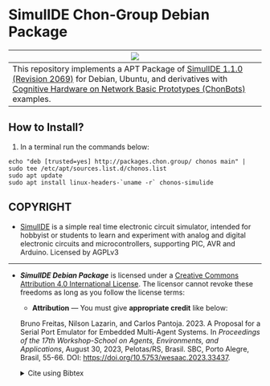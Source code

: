 # SimulIDE Chon-Group Debian Package

|![](https://github.com/user-attachments/assets/f6201538-c842-4f57-8e7a-06f0dda94b42)|
|-|
|This repository implements a APT Package of [SimulIDE 1.1.0 (Revision 2069)](https://simulide.com/p/testers/) for Debian, Ubuntu, and derivatives with [Cognitive Hardware on Network Basic Prototypes (ChonBots)](https://github.com/chon-group/ChonBots) examples.|

## How to Install?
1) In a terminal run the commands below:

```console
echo "deb [trusted=yes] http://packages.chon.group/ chonos main" | sudo tee /etc/apt/sources.list.d/chonos.list
sudo apt update
sudo apt install linux-headers-`uname -r` chonos-simulide
```

## COPYRIGHT
+ [SimulIDE](https://simulide.com/) is a simple real time electronic circuit simulator, intended for hobbyist or students to learn and experiment with analog and digital electronic circuits and microcontrollers, supporting PIC, AVR and Arduino. Licensed by AGPLv3

---
+ ___SimulIDE Debian Package___ is licensed under a [Creative Commons Attribution 4.0 International License](http://creativecommons.org/licenses/by/4.0/). The licensor cannot revoke these freedoms as long as you follow the license terms:

    * __Attribution__ — You must give __appropriate credit__ like below:

    Bruno Freitas, Nilson Lazarin, and Carlos Pantoja. 2023. A Proposal for a Serial Port Emulator for Embedded Multi-Agent Systems. In _Proceedings of the 17th Workshop-School on Agents, Environments, and Applications_, August 30, 2023, Pelotas/RS, Brasil. SBC, Porto Alegre, Brasil, 55-66. DOI: https://doi.org/10.5753/wesaac.2023.33437.

    <details>
    <summary> Cite using Bibtex </summary>

        ```
        @inproceedings{freitas2023,
        author = {Bruno Freitas and Nilson Lazarin and Carlos Pantoja},
        title = {{A Proposal for a Serial Port Emulator for Embedded Multi-Agent Systems}},
        booktitle = {Proceedings of the 17th Workshop-School on Agents, Environments, and Applications},
        location = {Pelotas/RS},
        year = {2023},
        issn = {2326-5434},
        pages = {55--66},
        publisher = {SBC},
        address = {Porto Alegre, RS, Brasil},
        doi = {10.5753/wesaac.2023.33437},
        url = {https://sol.sbc.org.br/index.php/wesaac/article/view/33437}
        }
        ```
    </details>
